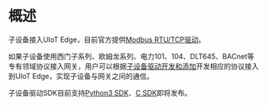 # 概述

子设备接入UIoT Edge，目前官方提供[Modbus RTU/TCP驱动](/uiot-edge/edge_development/subdev_driver_SDK/offical_modbus_driver)。

如果子设备使用西门子系列、欧姆龙系列、电力101、104、DLT645、BACnet等专有领域协议接入网关，用户可以根据[子设备驱动开发和添加](/uiot-edge/user_guide/subdevice_driver_access/driver_development)开发相应的协议接入到UIoT Edge，实现子设备与网关之间的通信。

子设备驱动SDK目前支持[Python3 SDK](/uiot-edge/edge_development/subdev_driver_SDK/python3_SDK_intro)、[C SDK](/uiot-edge/edge_development/subdev_driver_SDK/C_SDK_intro)即将发布。


